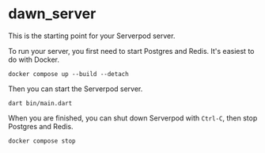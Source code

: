 # dawn_server

This is the starting point for your Serverpod server.

To run your server, you first need to start Postgres and Redis. It's easiest to do with Docker.

    docker compose up --build --detach

Then you can start the Serverpod server.

    dart bin/main.dart

When you are finished, you can shut down Serverpod with `Ctrl-C`, then stop Postgres and Redis.

    docker compose stop
